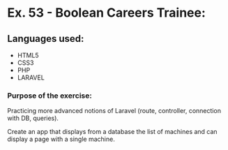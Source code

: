 # Ex. 53 - Boolean Careers Trainee:

## Languages used:

- HTML5
- CSS3
- PHP
- LARAVEL

### Purpose of the exercise:

Practicing more advanced notions of Laravel (route, controller, connection with DB, queries).

Create an app that displays from a database the list of machines and can display a page with a single machine.
